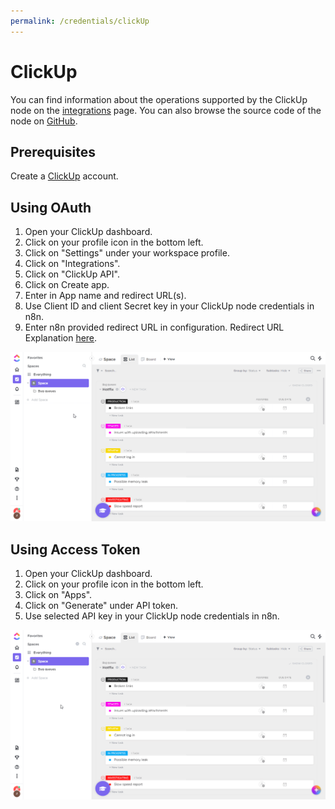 ```yaml
---
permalink: /credentials/clickUp
---
```


# ClickUp

You can find information about the operations supported by the ClickUp node on the [integrations](https://n8n.io/integrations/n8n-nodes-base.clickup) page. You can also browse the source code of the node on [GitHub](https://github.com/n8n-io/n8n/tree/master/packages/nodes-base/nodes/Clickup).

## Prerequisites

Create a [ClickUp](https://www.clickup.com/) account.

## Using OAuth

1. Open your ClickUp dashboard.
2. Click on your profile icon in the bottom left.
3. Click on "Settings" under your workspace profile.
4. Click on "Integrations".
5. Click on "ClickUp API".
6. Click on Create app.
7. Enter in App name and redirect URL(s).
8. Use Client ID and client Secret key in your ClickUp node credentials in n8n.
9. Enter n8n provided redirect URL in configuration. Redirect URL Explanation [here](../README.md).


![Getting ClickUp credentials](./using-oauth.gif)


## Using Access Token

1. Open your ClickUp dashboard.
2. Click on your profile icon in the bottom left.
3. Click on "Apps".
4. Click on "Generate" under API token.
5. Use selected API key in your ClickUp node credentials in n8n.


![Getting ClickUp credentials](./using-access-token.gif)
